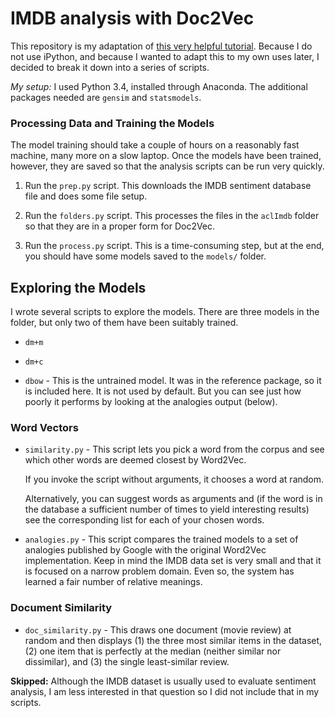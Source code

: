 # IMDB analysis with Doc2Vec

This repository is my adaptation of [this very helpful tutorial](https://github.com/RaRe-Technologies/gensim/blob/develop/docs/notebooks/doc2vec-IMDB.ipynb).
Because I do not use iPython, and because I wanted to adapt this to my own
uses later, I decided to break it down into a series of scripts.

*My setup:* I used Python 3.4, installed through Anaconda. The
additional packages needed are `gensim` and `statsmodels`.

### Processing Data and Training the Models

The model training  should take a couple of hours on a reasonably
fast machine, many more on a slow laptop. Once the models have been
trained, however, they are saved so that the analysis scripts can be
run very quickly.

1. Run the `prep.py` script. This downloads the IMDB sentiment database file
   and does some file setup.

2. Run the `folders.py` script. This processes the files in the `aclImdb`
   folder so that they are in a proper form for Doc2Vec.

3. Run the `process.py` script. This is a time-consuming step, but at the
   end, you should have some models saved to the `models/` folder.

## Exploring the Models

I wrote several scripts to explore the models. There are three models in the
folder, but only two of them have been suitably trained.

* `dm+m`

* `dm+c`

* `dbow` - This is the untrained model. It was in the reference package, so it
  is included here. It is not used by default. But you can see just how poorly
  it performs by looking at the analogies output (below).


### Word Vectors

* `similarity.py` - This script lets you pick a word from the corpus and see
  which other words are deemed closest by Word2Vec.

  If you invoke the script without arguments, it chooses a word at random.

  Alternatively, you can suggest words as arguments and (if the word is in
  the database a sufficient number of times to yield interesting results)
  see the corresponding list for each of your chosen words.

* `analogies.py` - This script compares the trained models to a set of
  analogies published by Google with the original Word2Vec implementation.
  Keep in mind the IMDB data set is very small and that it is focused on
  a narrow problem domain. Even so, the system has learned a fair number
  of relative meanings.

### Document Similarity

* `doc_similarity.py` - This draws one document (movie review) at random
  and then displays (1) the three most similar items in the dataset, (2) one
  item that is perfectly at the median (neither similar nor dissimilar), and
  (3) the single least-similar review.

**Skipped:** Although the IMDB dataset is usually used to evaluate sentiment
analysis, I am less interested in that question so I did not include that in
my scripts.
